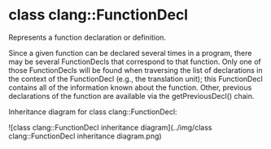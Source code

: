 # class clang::FunctionDecl

Represents a function declaration or definition.

Since a given function can be declared several times in a program, there may be several FunctionDecls that correspond to that function. Only one of those FunctionDecls will be found when traversing the list of declarations in the context of the FunctionDecl (e.g., the translation unit); this FunctionDecl contains all of the information known about the function. Other, previous declarations of the function are available via the getPreviousDecl() chain.

Inheritance diagram for class clang::FunctionDecl:

![class clang::FunctionDecl inheritance diagram](../img/class clang::FunctionDecl inheritance diagram.png)